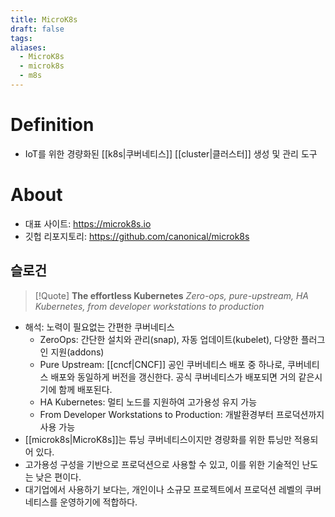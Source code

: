 ```yaml
---
title: MicroK8s
draft: false
tags:
aliases:
  - MicroK8s
  - microk8s
  - m8s
---
```

# Definition
- IoT를 위한 경량화된 [[k8s|쿠버네티스]] [[cluster|클러스터]] 생성 및 관리 도구 

# About
- 대표 사이트: https://microk8s.io
- 깃헙 리포지토리: https://github.com/canonical/microk8s

## 슬로건

> [!Quote]
> **The effortless Kubernetes**
> *Zero-ops, pure-upstream, HA Kubernetes, from developer workstations to production*


- 해석: 노력이 필요없는 간편한 쿠버네티스
	- ZeroOps: 간단한 설치와 관리(snap), 자동 업데이트(kubelet), 다양한 플러그인 지원(addons)
	- Pure Upstream: [[cncf|CNCF]] 공인 쿠버네티스 배포 중 하나로, 쿠버네티스 배포와 동일하게 버전을 갱신한다. 공식 쿠버네티스가 배포되면 거의 같은시기에 함께 배포된다.
	- HA Kubernetes: 멀티 노드를 지원하여 고가용성 유지 가능
	- From Developer Workstations to Production: 개발환경부터 프로덕션까지 사용 가능
- [[microk8s|MicroK8s]]는 튜닝 쿠버네티스이지만 경량화를 위한 튜닝만 적용되어 있다.
- 고가용성 구성을 기반으로 프로덕션으로 사용할 수 있고, 이를 위한 기술적인 난도는 낮은 편이다. 
- 대기업에서 사용하기 보다는, 개인이나 소규모 프로젝트에서 프로덕션 레벨의 쿠버네티스를 운영하기에 적합하다. 
